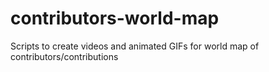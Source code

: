# contributors-world-map
Scripts to create videos and animated GIFs for world map of contributors/contributions
